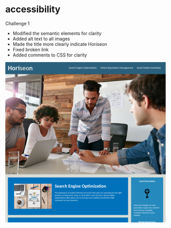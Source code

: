 # accessibility
Challenge 1

* Modified the semantic elements for clarity
* Added alt text to all images
* Made the title more clearly indicate Horiseon
* Fixed broken link
* Added comments to CSS for clarity

![Screenshot](./assets/images/download.png)